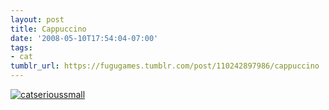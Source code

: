 ```yaml
---
layout: post
title: Cappuccino
date: '2008-05-10T17:54:04-07:00'
tags:
- cat
tumblr_url: https://fugugames.tumblr.com/post/110242897986/cappuccino
---
```

[![](http://itshardtofondlepenguins.com/wp-content/uploads/2008/05/catserioussmall.jpg "catserioussmall")](http://itshardtofondlepenguins.com/wp-content/uploads/2008/05/catserioussmall.jpg)
